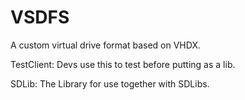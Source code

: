 # VSDFS
A custom virtual drive format based on VHDX.


TestClient: Devs use this to test before putting as a lib.

SDLib: The Library for use together with SDLibs.
